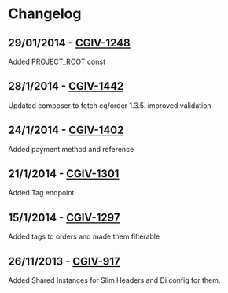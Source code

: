 Changelog
=========

29/01/2014 - [CGIV-1248](https://channelgrabber.atlassian.net/browse/CGIV-1248)
------------------------
Added PROJECT_ROOT const

28/1/2014 - [CGIV-1442](https://channelgrabber.atlassian.net/browse/CGIV-1442)
-----------------------
Updated composer to fetch cg/order 1.3.5. improved validation

24/1/2014 - [CGIV-1402](https://channelgrabber.atlassian.net/browse/CGIV-1402)
-----------------------
Added payment method and reference

21/1/2014 - [CGIV-1301](https://channelgrabber.atlassian.net/browse/CGIV-1301)
-----------------------
Added Tag endpoint

15/1/2014 - [CGIV-1297](https://channelgrabber.atlassian.net/browse/CGIV-1297)
-----------------------
Added tags to orders and made them filterable

26/11/2013 - [CGIV-917](https://channelgrabber.atlassian.net/browse/CGIV-917)
------------------------
Added Shared Instances for Slim Headers and Di config for them.

